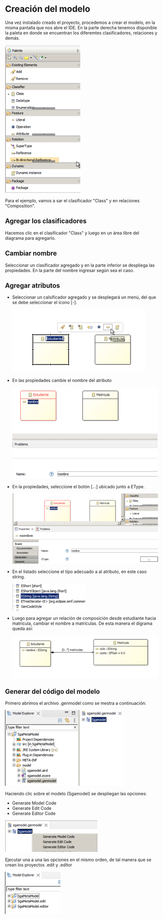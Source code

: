 # Creación del modelo

Una vez instalado creado el proyecto, procedemos a crear el modelo, en la misma pantalla que nos abre el IDE. En la parte derecha tenemos disponible la paleta en donde se encuentran los diferemtes clasificadores, relaciones y demás.

![paleta](img/model/01.png)

Para el ejemplo, vamos a sar el clasificador "Class" y en relaciones "Composition".

## Agregar los clasificadores

Hacemos clic en el clasificador "Class" y luego en un área libre del diagrama para agregarlo.

## Cambiar nombre

Seleccionar un clasificador agregado y en la parte inferior se despliega las propiedades. En la parte del nombre ingresar según sea el caso.

## Agregar atributos

- Seleccionar un calsificador agregado y se desplegará un menú, del que se debe seleccionar el ícono [-].

    ![Paso 1](img/model/04.png)

- En las propiedades cambie el nombre del atributo

    ![Paso 1](img/model/05.png)

- En la propiedades, seleccione el botón [...] ubicado junto a EType.

    ![Paso 1](img/model/06.png)

- En el listado seleccione el tipo adecuado a al atributo, en este caso string.

    ![Paso 1](img/model/07.png)

- Luego para agregar un relación de composición desde estudiante hacia matrícula, cambiar el nombre a matrículas. De esta manera el digrama queda así:

    ![Paso 1](img/model/08.png)

## Generar del código del modelo

Primero abrimos el archivo .genmodel como se mestra a continuación:

![Paso 1](img/model/09.png)

Haciendo clic sobre el modelo (Sgamodel) se despliegan las opciones:

- Generate Model Code
- Generate Edit Code
- Generate Editor Code

![Paso 1](img/model/10.png)

Ejecutar una a una las opciones en el mismo orden, de tal manera que se crean los proyectos .edit y .editor

![Paso 1](img/model/11.png)